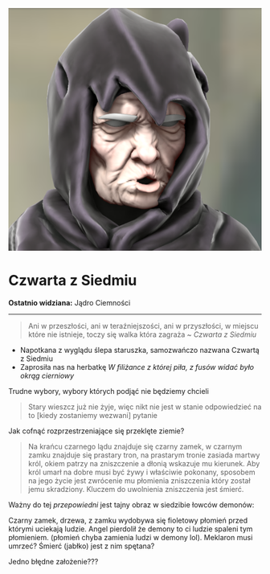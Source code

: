 <p><img src="media/czwarta.png"></img></p>

# Czwarta z Siedmiu
**Ostatnio widziana:** <a data-path="Rejony/Przeklęte Ziemie.md">Jądro Ciemności</a>

---


>Ani w przeszłości, ani w teraźniejszości, ani w przyszłości, w miejscu które nie istnieje, toczy się walka która zagraża 
>~ *Czwarta z Siedmiu*

- Napotkana z wyglądu ślepa staruszka, samozwańczo nazwana Czwartą z Siedmiu
- Zaprosiła nas na herbatkę
  *W filiżance z której piła, z fusów widać było okrąg cierniowy*

Trudne wybory, wybory których podjąć nie będziemy chcieli

> Stary wieszcz już nie żyje, więc nikt nie jest w stanie odpowiedzieć na to [kiedy zostaniemy wezwani] pytanie

Jak cofnąć rozprzestrzeniające się przeklęte ziemie?

> Na krańcu czarnego lądu znajduje się czarny zamek, w czarnym zamku znajduje się prastary tron, na prastarym tronie zasiada martwy król, okiem patrzy na zniszczenie a dłonią wskazuje mu kierunek. Aby król umarł na dobre musi być żywy i właściwie pokonany, sposobem na jego życie jest zwrócenie mu płomienia zniszczenia który został jemu skradziony. Kluczem do uwolnienia zniszczenia jest śmierć.

Ważny do tej *przepowiedni* jest tajny obraz w siedzibie łowców demonów: 

Czarny zamek, drzewa, z zamku wydobywa się fioletowy płomień przed którymi uciekają ludzie. Angel pierdolił że demony to ci ludzie spaleni tym płomieniem. (płomień chyba zamienia ludzi w demony lol). Meklaron musi umrzeć? Śmierć (jabłko) jest z nim spętana?


Jedno błędne założenie???